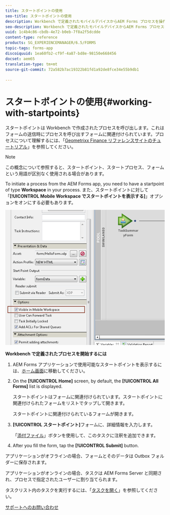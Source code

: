 ```yaml
---
title: スタートポイントの使用
seo-title: スタートポイントの使用
description: Workbench で定義されたモバイルデバイスからAEM Forms プロセスを操作する手順。
seo-description: Workbench で定義されたモバイルデバイスからAEM Forms プロセスを操作する手順。
uuid: 1c4b4c86-cbdb-4e72-b0eb-7f8a2f5dcdde
content-type: reference
products: SG_EXPERIENCEMANAGER/6.5/FORMS
topic-tags: forms-app
discoiquuid: 1ea60fb2-cf9f-4a87-bd8e-98150e668456
docset: aem65
translation-type: tm+mt
source-git-commit: 72a582b7ac19322b81fd1a92de8fce34e55b9db1

---
```



# スタートポイントの使用{#working-with-startpoints}

スタートポイントは Workbench で作成されたプロセスを呼び出します。これはフォームの送信時にプロセスを呼び出すフォームに関連付けられています。プロセスについて理解するには、「[Geometrixx Finance リファレンスサイトのチュートリアル](../../forms/using/finance-reference-site-walkthrough.md)」を参照してください。

>[!NOTE]
>
>この概念について参照すると、スタートポイント、スタートプロセス、フォームという用語が区別なく使用される場合があります。

To initiate a process from the AEM Forms app, you need to have a startpoint of type **Workspace** in your process. また、スタートポイントに対して「**[!UICONTROL Mobile Workspace でスタートポイントを表示する]**」オプションをオンにする必要もあります。

![mws_startpoint_select_option](assets/mws_startpoint_select_option.png)

**Workbench で定義されたプロセスを開始するには**

1. AEM Forms アプリケーションで使用可能なスタートポイントを表示するには、[ホーム画面](../../forms/using/home-screen.md)に移動してください。
1. On the **[!UICONTROL Home]** screen, by default, the **[!UICONTROL All Forms]** list is displayed.

   スタートポイントはフォームに関連付けられています。スタートポイントに関連付けられたフォームをリストでタップして開きます。

   スタートポイントに関連付けられているフォームが開きます。

1. **[!UICONTROL スタートポイント]**&#x200B;フォームに、詳細情報を入力します。

   「[添付ファイル](../../forms/using/add-attachments.md)」ボタンを使用して、このタスクに注釈を追加できます。

1. After you fill the form, tap the **[!UICONTROL Submit]** button.

アプリケーションがオフラインの場合、フォームとそのデータは Outbox フォルダーに保存されます。

アプリケーションがオンラインの場合、タスクは AEM Forms Server と同期され、プロセスで指定されたユーザーに割り当てられます。

タスクリスト内のタスクを実行するには、「[タスクを開く](/help/forms/using/open-task.md)」を参照してください。

[サポートへのお問い合わせ](https://www.adobe.com/jp/account/sign-in.supportportal.html)
